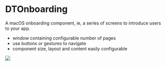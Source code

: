 # DTOnboarding

A macOS onboarding component, ie, a series of screens to introduce users to your app.

- window containing configurable number of pages
- use buttons or gestures to navigate
- component size, layout and content easily configurable

![](https://i.imgur.com/PEZCQ6F.png)
